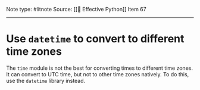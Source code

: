 Note type: #litnote
Source: [[📖 Effective Python]] Item 67

---
# Use `datetime` to convert to different time zones
The `time` module is not the best for converting times to different time zones. It can convert to UTC time, but not to other time zones natively. To do this, use the `datetime` library instead.